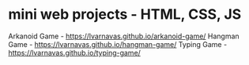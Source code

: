 # mini web projects - HTML, CSS, JS



Arkanoid Game - https://lvarnavas.github.io/arkanoid-game/
Hangman Game - https://lvarnavas.github.io/hangman-game/
Typing Game - https://lvarnavas.github.io/typing-game/
